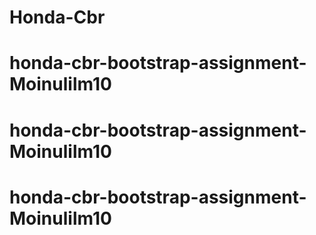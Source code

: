 # Honda-Cbr
# honda-cbr-bootstrap-assignment-Moinulilm10
# honda-cbr-bootstrap-assignment-Moinulilm10
# honda-cbr-bootstrap-assignment-Moinulilm10
